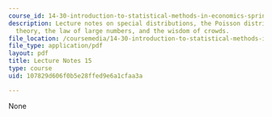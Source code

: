 ```yaml
---
course_id: 14-30-introduction-to-statistical-methods-in-economics-spring-2009
description: Lecture notes on special distributions, the Poisson distribution, asymptotic
  theory, the law of large numbers, and the wisdom of crowds.
file_location: /coursemedia/14-30-introduction-to-statistical-methods-in-economics-spring-2009/107829d606f0b5e28ffed9e6a1cfaa3a_MIT14_30s09_lec15.pdf
file_type: application/pdf
layout: pdf
title: Lecture Notes 15
type: course
uid: 107829d606f0b5e28ffed9e6a1cfaa3a

---
```

None